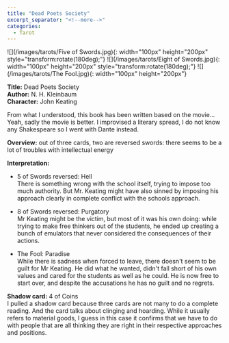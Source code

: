 ```yaml
---
title: "Dead Poets Society"
excerpt_separator: "<!--more-->"
categories:
  - Tarot
---
```


![](/images/tarots/Five of Swords.jpg){: width="100px" height="200px" style="transform:rotate(180deg);"}
![](/images/tarots/Eight of Swords.jpg){: width="100px" height="200px" style="transform:rotate(180deg);"}
![](/images/tarots/The Fool.jpg){: width="100px" height="200px"}

**Title:** Dead Poets Society \
**Author:** N. H. Kleinbaum \
**Character:** John Keating

From what I understood, this book has been written based on the movie... Yeah, sadly the movie is better. I improvised a literary spread, I do not know any Shakespeare so I went with Dante instead.

<!--more-->

**Overview:** out of three cards, two are reversed swords: there seems to be a lot of troubles with intellectual energy

**Interpretation:**

* 5 of Swords reversed: Hell \
There is something wrong with the school itself, trying to impose too much authority. But Mr. Keating might have also sinned by imposing his approach clearly in complete conflict with the schools approach.

* 8 of Swords reversed: Purgatory \
Mr Keating might be the victim, but most of it was his own doing: while trying to make free thinkers out of the students, he ended up creating a bunch of emulators that never considered the consequences of their actions.

* The Fool: Paradise \
While there is sadness when forced to leave, there doesn't seem to be guilt for Mr Keating. He did what he wanted, didn't fall short of his own values and cared for the students as well as he could. He is now free to start over, and despite the accusations he has no guilt and no regrets.

**Shadow card:** 4 of Coins \
I pulled a shadow card because three cards are not many to do a complete reading. And the card talks about clinging and hoarding. While it usually refers to material goods, I guess in this case it confirms that we have to do with people that are all thinking they are right in their respective approaches and positions.